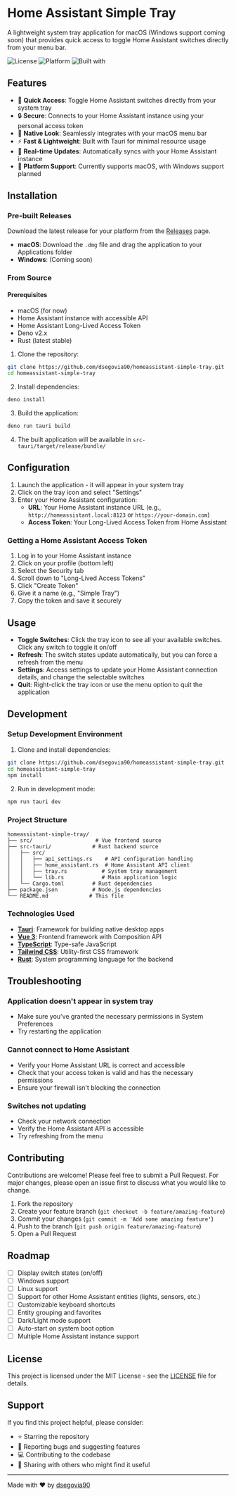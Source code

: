 # Home Assistant Simple Tray

A lightweight system tray application for macOS (Windows support coming soon) that provides quick access to toggle Home Assistant switches directly from your menu bar.

![License](https://img.shields.io/badge/license-MIT-blue.svg)
![Platform](https://img.shields.io/badge/platform-macOS-lightgrey.svg)
![Built with](https://img.shields.io/badge/built%20with-Tauri%20%2B%20Vue%203-brightgreen.svg)

## Features

- 🎯 **Quick Access**: Toggle Home Assistant switches directly from your system tray
- 🔒 **Secure**: Connects to your Home Assistant instance using your personal access token
- 🎨 **Native Look**: Seamlessly integrates with your macOS menu bar
- ⚡ **Fast & Lightweight**: Built with Tauri for minimal resource usage
- 🔄 **Real-time Updates**: Automatically syncs with your Home Assistant instance
- 📱 **Platform Support**: Currently supports macOS, with Windows support planned



## Installation

### Pre-built Releases

Download the latest release for your platform from the [Releases](https://github.com/dsegovia90/homeassistant-simple-tray/releases) page.

- **macOS**: Download the `.dmg` file and drag the application to your Applications folder
- **Windows**: (Coming soon)

### From Source

#### Prerequisites

- macOS (for now)
- Home Assistant instance with accessible API
- Home Assistant Long-Lived Access Token
- Deno v2.x
- Rust (latest stable)

1. Clone the repository:
```bash
git clone https://github.com/dsegovia90/homeassistant-simple-tray.git
cd homeassistant-simple-tray
```

2. Install dependencies:
```bash
deno install
```

3. Build the application:
```bash
deno run tauri build
```

4. The built application will be available in `src-tauri/target/release/bundle/`

## Configuration

1. Launch the application - it will appear in your system tray
2. Click on the tray icon and select "Settings"
3. Enter your Home Assistant configuration:
   - **URL**: Your Home Assistant instance URL (e.g., `http://homeassistant.local:8123` or `https://your-domain.com`)
   - **Access Token**: Your Long-Lived Access Token from Home Assistant

### Getting a Home Assistant Access Token

1. Log in to your Home Assistant instance
2. Click on your profile (bottom left)
3. Select the Security tab
4. Scroll down to "Long-Lived Access Tokens"
5. Click "Create Token"
6. Give it a name (e.g., "Simple Tray")
7. Copy the token and save it securely

## Usage

- **Toggle Switches**: Click the tray icon to see all your available switches. Click any switch to toggle it on/off
- **Refresh**: The switch states update automatically, but you can force a refresh from the menu
- **Settings**: Access settings to update your Home Assistant connection details, and change the selectable switches
- **Quit**: Right-click the tray icon or use the menu option to quit the application

## Development

### Setup Development Environment

1. Clone and install dependencies:
```bash
git clone https://github.com/dsegovia90/homeassistant-simple-tray.git
cd homeassistant-simple-tray
npm install
```

2. Run in development mode:
```bash
npm run tauri dev
```

### Project Structure

```
homeassistant-simple-tray/
├── src/                    # Vue frontend source
├── src-tauri/             # Rust backend source
│   ├── src/
│   │   ├── api_settings.rs    # API configuration handling
│   │   ├── home_assistant.rs  # Home Assistant API client
│   │   ├── tray.rs           # System tray management
│   │   └── lib.rs            # Main application logic
│   └── Cargo.toml         # Rust dependencies
├── package.json           # Node.js dependencies
└── README.md             # This file
```

### Technologies Used

- **[Tauri](https://tauri.app/)**: Framework for building native desktop apps
- **[Vue 3](https://vuejs.org/)**: Frontend framework with Composition API
- **[TypeScript](https://www.typescriptlang.org/)**: Type-safe JavaScript
- **[Tailwind CSS](https://tailwindcss.com/)**: Utility-first CSS framework
- **[Rust](https://www.rust-lang.org/)**: System programming language for the backend

## Troubleshooting

### Application doesn't appear in system tray
- Make sure you've granted the necessary permissions in System Preferences
- Try restarting the application

### Cannot connect to Home Assistant
- Verify your Home Assistant URL is correct and accessible
- Check that your access token is valid and has the necessary permissions
- Ensure your firewall isn't blocking the connection

### Switches not updating
- Check your network connection
- Verify the Home Assistant API is accessible
- Try refreshing from the menu

## Contributing

Contributions are welcome! Please feel free to submit a Pull Request. For major changes, please open an issue first to discuss what you would like to change.

1. Fork the repository
2. Create your feature branch (`git checkout -b feature/amazing-feature`)
3. Commit your changes (`git commit -m 'Add some amazing feature'`)
4. Push to the branch (`git push origin feature/amazing-feature`)
5. Open a Pull Request

## Roadmap

- [ ] Display switch states (on/off)
- [ ] Windows support
- [ ] Linux support
- [ ] Support for other Home Assistant entities (lights, sensors, etc.)
- [ ] Customizable keyboard shortcuts
- [ ] Entity grouping and favorites
- [ ] Dark/Light mode support
- [ ] Auto-start on system boot option
- [ ] Multiple Home Assistant instance support

## License

This project is licensed under the MIT License - see the [LICENSE](LICENSE) file for details.

## Support

If you find this project helpful, please consider:
- ⭐ Starring the repository
- 🐛 Reporting bugs and suggesting features
- 💻 Contributing to the codebase
- 📣 Sharing with others who might find it useful

---

Made with ❤️ by [dsegovia90](https://github.com/dsegovia90)
